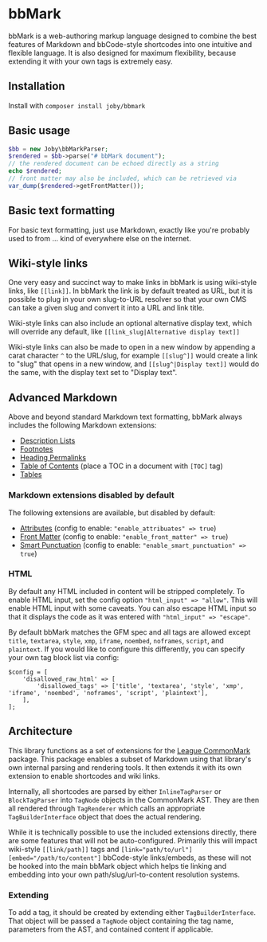 # bbMark

bbMark is a web-authoring markup language designed to combine the best features of Markdown and bbCode-style shortcodes into one intuitive and flexible language. It is also designed for maximum flexibility, because extending it with your own tags is extremely easy.

## Installation

Install with `composer install joby/bbmark`

## Basic usage

```php
$bb = new Joby\bbMarkParser;
$rendered = $bb->parse("# bbMark document");
// the rendered document can be echoed directly as a string
echo $rendered;
// front matter may also be included, which can be retrieved via
var_dump($rendered->getFrontMatter());
```

## Basic text formatting

For basic text formatting, just use Markdown, exactly like you're probably used to from ... kind of everywhere else on the internet. 

## Wiki-style links

One very easy and succinct way to make links in bbMark is using wiki-style links, like `[[link]]`. In bbMark the link is by default treated as URL, but it is possible to plug in your own slug-to-URL resolver so that your own CMS can take a given slug and convert it into a URL and link title.

Wiki-style links can also include an optional alternative display text, which will override any default, like `[[link_slug|Alternative display text]]`

Wiki-style links can also be made to open in a new window by appending a carat character `^` to the URL/slug, for example `[[slug^]]` would create a link to "slug" that opens in a new window, and `[[slug^|Display text]]` would do the same, with the display text set to "Display text".

## Advanced Markdown

Above and beyond standard Markdown text formatting, bbMark always includes the following Markdown extensions:

* [Description Lists](https://commonmark.thephpleague.com/2.5/extensions/description-lists/)
* [Footnotes](https://commonmark.thephpleague.com/2.5/extensions/footnotes/)
* [Heading Permalinks](https://commonmark.thephpleague.com/2.5/extensions/heading-permalinks/)
* [Table of Contents](https://commonmark.thephpleague.com/2.5/extensions/table-of-contents/) (place a TOC in a document with `[TOC]` tag)
* [Tables](https://commonmark.thephpleague.com/2.5/extensions/tables/)

### Markdown extensions disabled by default

The following extensions are available, but disabled by default:

* [Attributes](https://commonmark.thephpleague.com/2.5/extensions/attributes/) (config to enable: `"enable_attribuates" => true`)
* [Front Matter](https://commonmark.thephpleague.com/2.5/extensions/front-matter/) (config to enable: `"enable_front_matter" => true`)
* [Smart Punctuation](https://commonmark.thephpleague.com/2.5/extensions/smart-punctuation/) (config to enable: `"enable_smart_punctuation" => true`)

### HTML

By default any HTML included in content will be stripped completely. To enable HTML input, set the config option `"html_input" => "allow"`. This will enable HTML input with some caveats. You can also escape HTML input so that it displays the code as it was entered with `"html_input" => "escape"`.

By default bbMark matches the GFM spec and all tags are allowed except `title`, `textarea`, `style`, `xmp`, `iframe`, `noembed`, `noframes`, `script`, and `plaintext`. If you would like to configure this differently, you can specify your own tag block list via config:

```
$config = [
    'disallowed_raw_html' => [
        'disallowed_tags' => ['title', 'textarea', 'style', 'xmp', 'iframe', 'noembed', 'noframes', 'script', 'plaintext'],
    ],
];
```

## Architecture

This library functions as a set of extensions for the [League CommonMark](https://commonmark.thephpleague.com/) package. This package enables a subset of Markdown using that library's own internal parsing and rendering tools. It then extends it with its own extension to enable shortcodes and wiki links.

Internally, all shortcodes are parsed by either `InlineTagParser` or `BlockTagParser` into `TagNode` objects in the CommonMark AST. They are then all rendered through `TagRenderer` which calls an appropriate `TagBuilderInterface` object that does the actual rendering.

While it is technically possible to use the included extensions directly, there are some features that will not be auto-configured. Primarily this will impact wiki-style `[[link/path]]` tags and `[link="path/to/url"]` `[embed="/path/to/content"]` bbCode-style links/embeds, as these will not be hooked into the main bbMark object which helps tie linking and embedding into your own path/slug/url-to-content resolution systems.

### Extending

To add a tag, it should be created by extending either `TagBuilderInterface`. That object will be passed a `TagNode` object containing the tag name, parameters from the AST, and contained content if applicable.